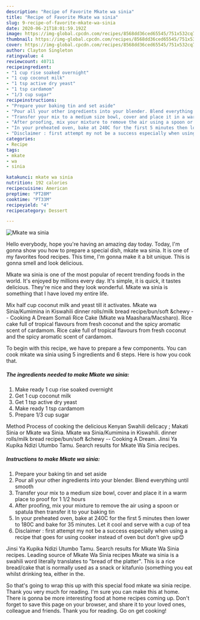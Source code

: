 ```yaml
---
description: "Recipe of Favorite Mkate wa sinia"
title: "Recipe of Favorite Mkate wa sinia"
slug: 9-recipe-of-favorite-mkate-wa-sinia
date: 2020-06-21T18:01:59.192Z
image: https://img-global.cpcdn.com/recipes/8568dd36ced65545/751x532cq70/mkate-wa-sinia-recipe-main-photo.jpg
thumbnail: https://img-global.cpcdn.com/recipes/8568dd36ced65545/751x532cq70/mkate-wa-sinia-recipe-main-photo.jpg
cover: https://img-global.cpcdn.com/recipes/8568dd36ced65545/751x532cq70/mkate-wa-sinia-recipe-main-photo.jpg
author: Clayton Singleton
ratingvalue: 4
reviewcount: 40711
recipeingredient:
- "1 cup rise soaked overnight"
- "1 cup coconut milk"
- "1 tsp active dry yeast"
- "1 tsp cardamom"
- "1/3 cup sugar"
recipeinstructions:
- "Prepare your baking tin and set aside"
- "Pour all your other ingredients into your blender. Blend everything until smooth"
- "Transfer your mix to a medium size bowl, cover and place it in a warm place to proof for 1 1/2 hours"
- "After proofing, mix your mixture to remove the air using a spoon or spatula then transfer it to your baking tin"
- "In your preheated oven, bake at 240C for the first 5 minutes then lower to 180C and bake for 35 minutes. Let it cool and serve with a cup of tea"
- "Disclaimer : first attempt my not be a success especially when using a recipe that goes for using cooker instead of oven but don’t give up😊"
categories:
- Recipe
tags:
- mkate
- wa
- sinia

katakunci: mkate wa sinia 
nutrition: 192 calories
recipecuisine: American
preptime: "PT28M"
cooktime: "PT33M"
recipeyield: "4"
recipecategory: Dessert

---
```



![Mkate wa sinia](https://img-global.cpcdn.com/recipes/8568dd36ced65545/751x532cq70/mkate-wa-sinia-recipe-main-photo.jpg)

Hello everybody, hope you're having an amazing day today. Today, I'm gonna show you how to prepare a special dish, mkate wa sinia. It is one of my favorites food recipes. This time, I'm gonna make it a bit unique. This is gonna smell and look delicious.

Mkate wa sinia is one of the most popular of recent trending foods in the world. It's enjoyed by millions every day. It's simple, it is quick, it tastes delicious. They're nice and they look wonderful. Mkate wa sinia is something that I have loved my entire life.

Mix half cup coconut milk and yeast till it activates. Mkate wa Sinia/Kumimina in Kiswahili dinner rolls/milk bread recipe/bun/soft &amp;chewy -- Cooking A Dream Somali Rice Cake (Mkate wa Maashara/Macsharo). Rice cake full of tropical flavours from fresh coconut and the spicy aromatic scent of cardamom. Rice cake full of tropical flavours from fresh coconut and the spicy aromatic scent of cardamom.


To begin with this recipe, we have to prepare a few components. You can cook mkate wa sinia using 5 ingredients and 6 steps. Here is how you cook that.

<!--inarticleads1-->

##### The ingredients needed to make Mkate wa sinia:

1. Make ready 1 cup rise soaked overnight
1. Get 1 cup coconut milk
1. Get 1 tsp active dry yeast
1. Make ready 1 tsp cardamom
1. Prepare 1/3 cup sugar


Method Process of cooking the delicious Kenyan Swahili delicacy ; Makati Sinia or Mkate wa Sinia. Mkate wa Sinia/Kumimina in Kiswahili. dinner rolls/milk bread recipe/bun/soft &amp;chewy -- Cooking A Dream. Jinsi Ya Kupika Ndizi Utumbo Tamu. Search results for Mkate Wa Sinia recipes. 

<!--inarticleads2-->

##### Instructions to make Mkate wa sinia:

1. Prepare your baking tin and set aside
1. Pour all your other ingredients into your blender. Blend everything until smooth
1. Transfer your mix to a medium size bowl, cover and place it in a warm place to proof for 1 1/2 hours
1. After proofing, mix your mixture to remove the air using a spoon or spatula then transfer it to your baking tin
1. In your preheated oven, bake at 240C for the first 5 minutes then lower to 180C and bake for 35 minutes. Let it cool and serve with a cup of tea
1. Disclaimer : first attempt my not be a success especially when using a recipe that goes for using cooker instead of oven but don’t give up😊


Jinsi Ya Kupika Ndizi Utumbo Tamu. Search results for Mkate Wa Sinia recipes. Leading source of Mkate Wa Sinia recipes Mkate wa sinia is a swahili word literally translates to &#34;bread of the platter&#34;. This is a rice bread/cake that is normally used as a snack or kitafunio (something you eat whilst drinking tea, either in the. 

So that's going to wrap this up with this special food mkate wa sinia recipe. Thank you very much for reading. I'm sure you can make this at home. There is gonna be more interesting food at home recipes coming up. Don't forget to save this page on your browser, and share it to your loved ones, colleague and friends. Thank you for reading. Go on get cooking!
